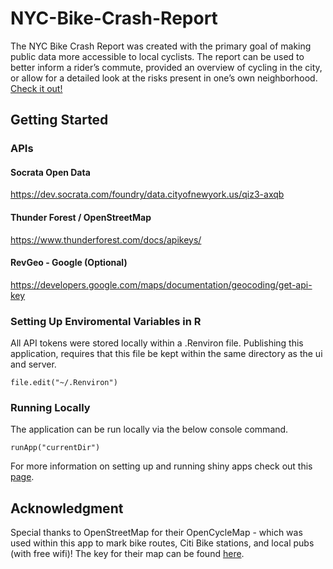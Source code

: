 # NYC-Bike-Crash-Report

The NYC Bike Crash Report was created with the primary goal of making public data more accessible to local cyclists. The report can be used to better inform a rider’s commute, provided an overview of cycling in the city, or allow for a detailed look at the risks present in one’s own neighborhood.  [Check it out!](http://www.austingericke.com/project/nyc-bike-crash-report)

## Getting Started 

### APIs
#### Socrata Open Data 
https://dev.socrata.com/foundry/data.cityofnewyork.us/qiz3-axqb

#### Thunder Forest / OpenStreetMap
https://www.thunderforest.com/docs/apikeys/

#### RevGeo - Google (Optional)
https://developers.google.com/maps/documentation/geocoding/get-api-key

### Setting Up Enviromental Variables in R 
All API tokens were stored locally within a .Renviron file. Publishing this application, requires that this file be kept within the same directory as the ui and server.  
```
file.edit("~/.Renviron")
```

### Running Locally 
The application can be run locally via the below console command.
```
runApp("currentDir")
```
For more information on setting up and running shiny apps check out this [page](https://shiny.rstudio.com/articles/app-formats.html). 
## Acknowledgment
Special thanks to OpenStreetMap for their OpenCycleMap - which was used within this app to mark bike routes, Citi Bike stations, and local pubs (with free wifi)! The key for their map can be found [here](https://www.opencyclemap.org/docs/).

